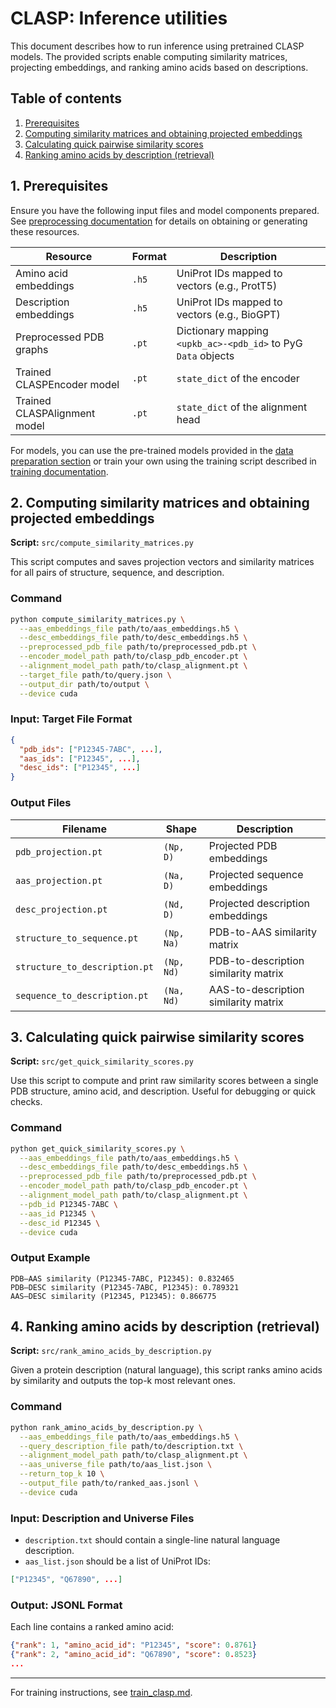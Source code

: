 # CLASP: Inference utilities

This document describes how to run inference using pretrained CLASP models. The provided scripts enable computing similarity matrices, projecting embeddings, and ranking amino acids based on descriptions.

## Table of contents

1. [Prerequisites](#1-prerequisites)
2. [Computing similarity matrices and obtaining projected embeddings](#2-computing-similarity-matrices)
3. [Calculating quick pairwise similarity scores](#3-quick-pairwise-similarity-scores)
4. [Ranking amino acids by description (retrieval)](#4-ranking-amino-acids-by-description)

## 1. Prerequisites

Ensure you have the following input files and model components prepared. See [preprocessing documentation](data_preparation.md) for details on obtaining or generating these resources.

| Resource                     | Format | Description                                                   |
| ---------------------------- | ------ | ------------------------------------------------------------- |
| Amino acid embeddings        | `.h5`  | UniProt IDs mapped to vectors (e.g., ProtT5)                  |
| Description embeddings       | `.h5`  | UniProt IDs mapped to vectors (e.g., BioGPT)                  |
| Preprocessed PDB graphs      | `.pt`  | Dictionary mapping `<upkb_ac>-<pdb_id>` to PyG `Data` objects |
| Trained CLASPEncoder model   | `.pt`  | `state_dict` of the encoder                                   |
| Trained CLASPAlignment model | `.pt`  | `state_dict` of the alignment head                            |

For models, you can use the pre-trained models provided in the [data preparation section](data_preparation.md#downloading-pre-trained-models) or train your own using the training script described in [training documentation](training_clasp.md).

## 2. Computing similarity matrices and obtaining projected embeddings

**Script:** `src/compute_similarity_matrices.py`

This script computes and saves projection vectors and similarity matrices for all pairs of structure, sequence, and description.

### Command

```bash
python compute_similarity_matrices.py \
  --aas_embeddings_file path/to/aas_embeddings.h5 \
  --desc_embeddings_file path/to/desc_embeddings.h5 \
  --preprocessed_pdb_file path/to/preprocessed_pdb.pt \
  --encoder_model_path path/to/clasp_pdb_encoder.pt \
  --alignment_model_path path/to/clasp_alignment.pt \
  --target_file path/to/query.json \
  --output_dir path/to/output \
  --device cuda
```

### Input: Target File Format

```json
{
  "pdb_ids": ["P12345-7ABC", ...],
  "aas_ids": ["P12345", ...],
  "desc_ids": ["P12345", ...]
}
```

### Output Files

| Filename                      | Shape      | Description                          |
| ----------------------------- | ---------- | ------------------------------------ |
| `pdb_projection.pt`           | `(Np, D)`  | Projected PDB embeddings             |
| `aas_projection.pt`           | `(Na, D)`  | Projected sequence embeddings        |
| `desc_projection.pt`          | `(Nd, D)`  | Projected description embeddings     |
| `structure_to_sequence.pt`    | `(Np, Na)` | PDB-to-AAS similarity matrix         |
| `structure_to_description.pt` | `(Np, Nd)` | PDB-to-description similarity matrix |
| `sequence_to_description.pt`  | `(Na, Nd)` | AAS-to-description similarity matrix |

## 3. Calculating quick pairwise similarity scores

**Script:** `src/get_quick_similarity_scores.py`

Use this script to compute and print raw similarity scores between a single PDB structure, amino acid, and description. Useful for debugging or quick checks.

### Command

```bash
python get_quick_similarity_scores.py \
  --aas_embeddings_file path/to/aas_embeddings.h5 \
  --desc_embeddings_file path/to/desc_embeddings.h5 \
  --preprocessed_pdb_file path/to/preprocessed_pdb.pt \
  --encoder_model_path path/to/clasp_pdb_encoder.pt \
  --alignment_model_path path/to/clasp_alignment.pt \
  --pdb_id P12345-7ABC \
  --aas_id P12345 \
  --desc_id P12345 \
  --device cuda
```

### Output Example

```
PDB–AAS similarity (P12345-7ABC, P12345): 0.832465
PDB–DESC similarity (P12345-7ABC, P12345): 0.789321
AAS–DESC similarity (P12345, P12345): 0.866775
```

## 4. Ranking amino acids by description (retrieval)

**Script:** `src/rank_amino_acids_by_description.py`

Given a protein description (natural language), this script ranks amino acids by similarity and outputs the top-k most relevant ones.

### Command

```bash
python rank_amino_acids_by_description.py \
  --aas_embeddings_file path/to/aas_embeddings.h5 \
  --query_description_file path/to/description.txt \
  --alignment_model_path path/to/clasp_alignment.pt \
  --aas_universe_file path/to/aas_list.json \
  --return_top_k 10 \
  --output_file path/to/ranked_aas.jsonl \
  --device cuda
```

### Input: Description and Universe Files

* `description.txt` should contain a single-line natural language description.
* `aas_list.json` should be a list of UniProt IDs:

```json
["P12345", "Q67890", ...]
```

### Output: JSONL Format

Each line contains a ranked amino acid:

```json
{"rank": 1, "amino_acid_id": "P12345", "score": 0.8761}
{"rank": 2, "amino_acid_id": "Q67890", "score": 0.8523}
...
```

---

For training instructions, see [train\_clasp.md](train_clasp.md).
